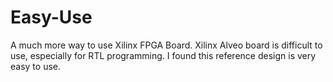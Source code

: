 # Easy-Use
A much more way to use Xilinx FPGA Board. Xilinx Alveo board is difficult to use, especially for RTL programming. I found this reference design is very easy to use.
